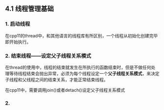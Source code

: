## 4.1 线程管理基础

### 1. 启动线程

在cpp11的thread中，和其他语言的线程库有所区别，一个线程从初始化创建完毕即开始执行。

### 2. 结束线程——设定父子线程关系模式

在thread的使用中，线程的结束就发生在所执行的函数结束时，但是不做任何处理等待线程结束会抛出异常，必须为每个线程设定一个**父子线程关系模式**，来决定子线程和父线程之间的结束关系，才能正常结束线程。

在cpp11中，需要调用join()或者detach()设定父子线程关系模式


### 2. 


